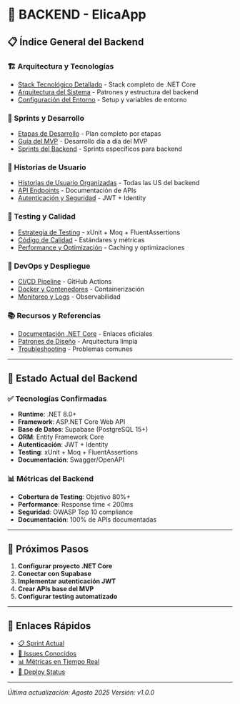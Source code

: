 # 🚀 **BACKEND - ElicaApp**

## 📋 **Índice General del Backend**

### **🏗️ Arquitectura y Tecnologías**
- [Stack Tecnológico Detallado](./STACK_TECNOLOGICO.md) - Stack completo de .NET Core
- [Arquitectura del Sistema](./ARQUITECTURA.md) - Patrones y estructura del backend
- [Configuración del Entorno](./CONFIGURACION.md) - Setup y variables de entorno

### **📅 Sprints y Desarrollo**
- [Etapas de Desarrollo](./ETAPAS_DESARROLLO.md) - Plan completo por etapas
- [Guía del MVP](./GUIA_MVP.md) - Desarrollo día a día del MVP
- [Sprints del Backend](./SPRINTS_BACKEND.md) - Sprints específicos para backend

### **👥 Historias de Usuario**
- [Historias de Usuario Organizadas](./HISTORIAS_USUARIO.md) - Todas las US del backend
- [API Endpoints](./API_ENDPOINTS.md) - Documentación de APIs
- [Autenticación y Seguridad](./AUTENTICACION.md) - JWT + Identity

### **🧪 Testing y Calidad**
- [Estrategia de Testing](./TESTING.md) - xUnit + Moq + FluentAssertions
- [Código de Calidad](./CALIDAD_CODIGO.md) - Estándares y métricas
- [Performance y Optimización](./PERFORMANCE.md) - Caching y optimizaciones

### **🚀 DevOps y Despliegue**
- [CI/CD Pipeline](./CI_CD.md) - GitHub Actions
- [Docker y Contenedores](./DOCKER.md) - Containerización
- [Monitoreo y Logs](./MONITOREO.md) - Observabilidad

### **📚 Recursos y Referencias**
- [Documentación .NET Core](./REFERENCIAS_DOTNET.md) - Enlaces oficiales
- [Patrones de Diseño](./PATRONES_DISENO.md) - Arquitectura limpia
- [Troubleshooting](./TROUBLESHOOTING.md) - Problemas comunes

---

## 🎯 **Estado Actual del Backend**

### **✅ Tecnologías Confirmadas**
- **Runtime**: .NET 8.0+
- **Framework**: ASP.NET Core Web API
- **Base de Datos**: Supabase (PostgreSQL 15+)
- **ORM**: Entity Framework Core
- **Autenticación**: JWT + Identity
- **Testing**: xUnit + Moq + FluentAssertions
- **Documentación**: Swagger/OpenAPI

### **📊 Métricas del Backend**
- **Cobertura de Testing**: Objetivo 80%+
- **Performance**: Response time < 200ms
- **Seguridad**: OWASP Top 10 compliance
- **Documentación**: 100% de APIs documentadas

---

## 🚀 **Próximos Pasos**

1. **Configurar proyecto .NET Core**
2. **Conectar con Supabase**
3. **Implementar autenticación JWT**
4. **Crear APIs base del MVP**
5. **Configurar testing automatizado**

---

## 🔗 **Enlaces Rápidos**

- [📋 Sprint Actual](./SPRINTS_BACKEND.md#sprint-actual)
- [🐛 Issues Conocidos](./TROUBLESHOOTING.md)
- [📊 Métricas en Tiempo Real](./MONITOREO.md)
- [🚀 Deploy Status](./CI_CD.md#status-deploy)

---

*Última actualización: Agosto 2025*
*Versión: v1.0.0*
